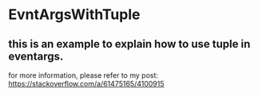 # EvntArgsWithTuple
## this is an example to explain how to use tuple in eventargs.
for more information, please refer to my post: https://stackoverflow.com/a/61475165/4100915
